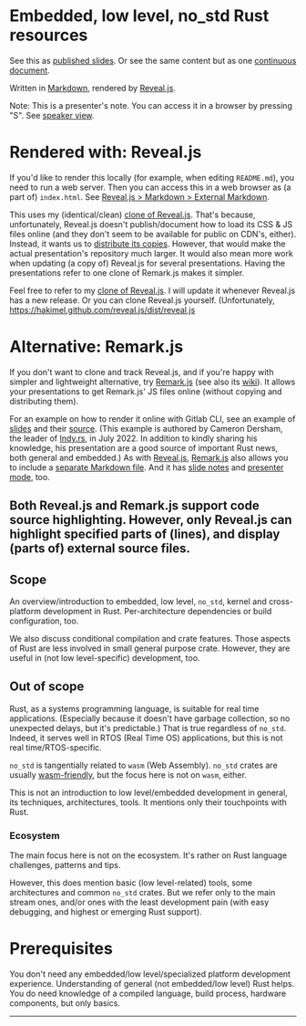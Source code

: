 # Embedded, low level, no_std Rust resources

See this as [published slides](https://peter-kehl.github.io/embedded_low_level_rust). Or see the same content but as one [continuous document](https://github.com/peter-kehl/embedded_low_level_rust/blob/main/README.md).

Written in [Markdown](https://revealjs.com/markdown), rendered by [Reveal.js](https://github.com/hakimel/reveal.js).

Note:
This is a presenter's note. You can access it in a browser by pressing "S". See [speaker view](https://revealjs.com/speaker-view).

# Rendered with: Reveal.js
If you'd like to render this locally (for example, when editing `README.md`), you need to run a web server. Then you can access this in a web browser as (a part of) `index.html`. See [Reveal.js > Markdown > External Markdown](https://revealjs.com/markdown/#external-markdown).

This uses my (identical/clean) [clone of Reveal.js](). That's because, unfortunately, Reveal.js doesn't publish/document how to load its CSS & JS files online (and they don't seem to be available for public on CDN's, either). Instead, it wants us to [distribute its copies](https://revealjs.com/installation). However, that would make the actual presentation's repository much larger. It would also mean more work when updating (a copy of) Reveal.js for several presentations. Having the presentations refer to one clone of Remark.js makes it simpler.

Feel free to refer to my [clone of Reveal.js](https://peter-kehl.github.io/reveal.js). I will update it whenever Reveal.js has a new release. Or you can clone Reveal.js yourself. (Unfortunately, https://hakimel.github.com/reveal.js/dist/reveal.js

# Alternative: Remark.js
If you don't want to clone and track Reveal.js, and if you're happy with simpler and lightweight alternative, try [Remark.js](https://remarkjs.com) (see also its [wiki](https://github.com/gnab/remark/wiki)). It allows your presentations to get Remark.js' JS files online (without copying and distributing them).

For an example on how to render it online with Gitlab CLI, see an example of [slides](https://gitlab.com/indyrs/july2022) and their [source](https://gitlab.com/indyrs/july2022/-/blob/main/index.html). (This example is authored by Cameron Dersham, the leader of [Indy.rs](https://indy.rs), in July 2022. In addition to kindly sharing his knowledge, his presentation are a good source of important Rust news, both general and embedded.) As with [Reveal.js](https://revealjs.com), [Remark.js](https://remarkjs.com) also allows you to include a [separate Markdown file](https://github.com/gnab/remark/wiki#external-markdown=). And it has [slide notes](https://github.com/gnab/remark/wiki/Markdown#slide-notes=) and [presenter mode](https://github.com/gnab/remark/wiki#getting-started=), too.

Both Reveal.js and Remark.js support code source highlighting. However, only Reveal.js can highlight specified parts of (lines), and display (parts of) external source files.
---

## Scope
An overview/introduction to embedded, low level, `no_std`, kernel and cross-platform development in Rust. Per-architecture dependencies or build configuration, too.

We also discuss conditional compilation and crate features. Those aspects of Rust are less involved in small general purpose crate. However, they are useful in (not low level-specific) development, too.

## Out of scope
Rust, as a systems programming language, is suitable for real time applications. (Especially because it doesn't have garbage collection, so no unexpected delays, but it's predictable.) That is true regardless of `no_std`. Indeed, it serves well in RTOS (Real Time OS) applications, but this is not real time/RTOS-specific.

`no_std` is tangentially related to `wasm` (Web Assembly). `no_std` crates are usually [wasm-friendly](https://rahul-thakoor.github.io/using-no-standard-library-crates-with-webassembly), but the focus here is not on `wasm`, either.

This is not an introduction to low level/embedded development in general, its techniques, architectures, tools. It mentions only their touchpoints with Rust.

### Ecosystem
The main focus here is not on the ecosystem. It's rather on Rust language challenges, patterns and tips.

However, this does mention basic (low level-related) tools, some architectures and common `no_std` crates. But we refer only to the main stream ones, and/or ones with the least development pain (with easy debugging, and highest or emerging Rust support).

# Prerequisites
You don't need any embedded/low level/specialized platform development experience. Understanding of general (not embedded/low level) Rust helps. You do need knowledge of a 
compiled language, build process, hardware components, but only basics.

---



